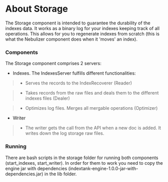 About Storage
=============

The Storage component is intended to guarantee the durability of the indexes data. It works as a binary log for your indexes keeping track of all operations. This allows for you to regenerate indexes from scratch (this is what the Nebulizer component does when it 'moves' an index).

### Components 

The Storage component comprises 2 servers:

* Indexes. The IndexesServer fulfills different functionalities:

> - Serves the records to the IndexRecoverer (Reader)

> - Takes records from the raw files and deals them to the different indexes files (Dealer)

> - Optimizes log files. Merges all mergable operations (Optimizer) 

* Writer

> - The writer gets the call from the API when a new doc is added. It writes down the log storage raw files.

### Running

There are bash scripts in the storage folder for running both components (start_indexes, start_writer). In order for them to work you need to copy the engine jar with dependencies (indextank-engine-1.0.0-jar-with-dependencies.jar) in the lib folder. 



